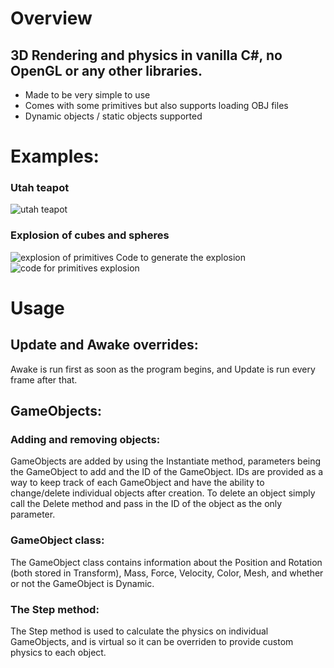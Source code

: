 # Overview
## 3D Rendering and physics in vanilla C#, no OpenGL or any other libraries.
- Made to be very simple to use
- Comes with some primitives but also supports loading OBJ files
- Dynamic objects / static objects supported
# Examples:
### Utah teapot
![utah teapot](https://i.postimg.cc/JzZbGwXC/image.png "Utah Teapot Example")
### Explosion of cubes and spheres
![explosion of primitives](https://i.postimg.cc/s2B1v7qQ/image.png "Explosion of Cubes and Spheres Example")
Code to generate the explosion
![code for primitives explosion](https://i.postimg.cc/sDDW3QjS/image.png "Code for primitives explosion")
# Usage
## Update and Awake overrides:
Awake is run first as soon as the program begins, and Update is run every frame after that.
## GameObjects:
### Adding and removing objects:
GameObjects are added by using the Instantiate method, parameters being the GameObject to add and the ID of the GameObject. IDs are provided as a way to keep track of each GameObject and have the ability to change/delete individual objects after creation. To delete an object simply call the Delete method and pass in the ID of the object as the only parameter.
### GameObject class:
The GameObject class contains information about the Position and Rotation (both stored in Transform), Mass, Force, Velocity, Color, Mesh, and whether or not the GameObject is Dynamic.
### The Step method:
The Step method is used to calculate the physics on individual GameObjects, and is virtual so it can be overriden to provide custom physics to each object.
